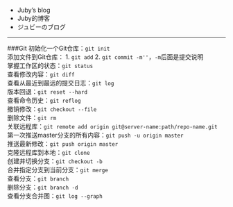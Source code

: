 
- Juby’s blog
- Juby的博客
- ジュビーのブログ
-------
###Git
初始化一个Git仓库：`git init`  
添加文件到Git仓库：  1. `git add`  2. `git commit -m''`，`-m`后面是提交说明   
掌握工作区的状态：`git status`  
查看修改内容：`git diff`  
查看从最近到最远的提交日志：`git log`  
版本回退：`git reset --hard`  
查看命令历史：`git reflog`  
撤销修改：`git checkout --file`  
删除文件：`git rm`  
关联远程库：`git remote add origin git@server-name:path/repo-name.git`  
第一次推送master分支的所有内容：`git push -u origin master`  
推送最新修改：`git push origin master`  
克隆远程库到本地：`git clone`  
创建并切换分支：`git checkout -b`  
合并指定分支到当前分支：`git merge`  
查看分支：`git branch`  
删除分支：`git branch -d`  
查看分支合并图：`git log --graph`  